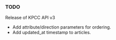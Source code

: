 ### TODO
Release of KPCC API v3

* Add attribute/direction parameters for ordering.
* Add updated_at timestamp to articles.
